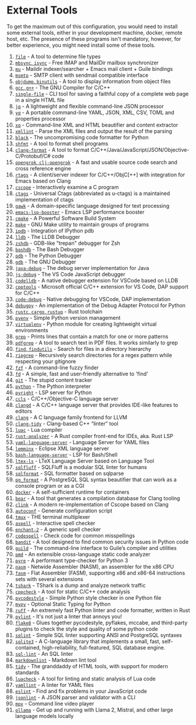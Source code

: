 # External Tools
To get the maximum out of this configuration, you would need to install some
external tools, either in your development machine, docker, remote host, etc.
The presence of these programs isn't mandatory, however, for better experience,
you might need install some of these tools.

1. [`file`](https://darwinsys.com/file) - A tool to determine file types
2. [`mbsync`, `isync`](https://isync.sourceforge.io) - Free IMAP and MailDir mailbox synchronizer
3. [`mu`](https://github.com/djcb/mu) - Maildir indexer/searcher + Emacs mail client + Guile bindings
4. [`msmtp`](https://github.com/marlam/msmtp) - SMTP client with sendmail compatible interface
5. [`objdump`, `binutils`](https://en.wikipedia.org/wiki/Objdump) - A tool to display information from object files
6. [`gcc`, `g++`](https://gcc.gnu.org) - The GNU Compiler for C/C++
7. [`single-file`](https://github.com/gildas-lormeau/single-file-cli) - CLI tool for saving a faithful copy of a complete web page in a single HTML file
8. [`jq`](https://github.com/jqlang/jq) - A lightweight and flexible command-line JSON processor
9. [`yq`](https://github.com/mikefarah/yq) - A portable command-line YAML, JSON, XML, CSV, TOML and properties processor
10. [`xq`](https://github.com/sibprogrammer/xq) - Command-line XML and HTML beautifier and content extractor
11. [`xmllint`](https://github.com/GNOME/libxml2) - Parse the XML files and output the result of the parsing
12. [`black`](https://github.com/psf/black) - The uncompromising code formatter for Python
13. [`shfmt`](https://github.com/mvdan/sh) - A tool to format shell programs
14. [`clang-format`](https://clang.llvm.org/docs/ClangFormat.html) - A tool to format C/C++/Java/JavaScript/JSON/Objective-C/Protobuf/C# code
15. [`opengrok`, `clj-opengrok`](https://github.com/youngker/clj-opengrok) - A fast and usable source code search and cross reference engine
16. [`rtags`](https://github.com/Andersbakken/rtags) - A client/server indexer for C/C++/ObjC[++] with integration for Emacs based on Clang
17. [`cscope`](https://cscope.sourceforge.net) - Interactively examine a C program
18. [`ctags`](https://github.com/universal-ctags/ctags) - Universal Ctags (abbreviated as u-ctags) is a maintained implementation of ctags
19. [`gawk`](https://www.gnu.org/software/gawk) - A domain-specific language designed for text processing
20. [`emacs-lsp-booster`](https://github.com/blahgeek/emacs-lsp-booster) - Emacs LSP performance booster
21. [`cmake`](https://github.com/Kitware/CMake) - A Powerful Software Build System
22. [`make`](https://www.gnu.org/software/make) - GNU Make utility to maintain groups of programs
23. [`ipdb`](https://github.com/gotcha/ipdb) - Integration of IPython pdb
24. [`lldb`](https://lldb.llvm.org) - The LLDB Debugger
25. [`zshdb`](https://github.com/rocky/zshdb) - GDB-like "trepan" debugger for Zsh
26. [`bashdb`](https://bashdb.sourceforge.net) - The Bash Debugger
27. [`pdb`](https://docs.python.org/3/library/pdb.html) - The Python Debugger
28. [`gdb`](https://www.sourceware.org/gdb) - The GNU Debugger
29. [`java-debug`](https://github.com/microsoft/java-debug) - The debug server implementation for Java
30. [`js-debug`](https://github.com/microsoft/vscode-js-debug) - The VS Code JavaScript debugger
31. [`codelldb`](https://github.com/vadimcn/codelldb) - A native debugger extension for VSCode based on LLDB
32. [`cpptools`](https://github.com/microsoft/vscode-cpptools) - Microsoft official C/C++ extension for VS Code, DAP support for C/C++
33. [`code-debug`](https://github.com/WebFreak001/code-debug) - Native debugging for VSCode, DAP implementation
34. [`debugpy`](https://github.com/microsoft/debugpy) - An implementation of the Debug Adapter Protocol for Python
35. [`rustc`, `cargo`, `rustup`](https://github.com/rust-lang/rust) - Rust toolchain
36. [`pyenv`](https://github.com/pyenv/pyenv) - Simple Python version management
37. [`virtualenv`](https://docs.python.org/3/library/venv.html) - Python module for creating lightweight virtual environments
38. [`grep`](https://www.gnu.org/software/grep/manual/grep.html) - Prints lines that contain a match for one or more patterns
39. [`pdfgrep`](https://gitlab.com/pdfgrep/pdfgrep) - A tool to search text in PDF files. It works similarly to grep
40. [`find`, `findutils`](https://www.gnu.org/software/findutils) - Search for files in a directory hierarchy
41. [`ripgrep`](https://github.com/BurntSushi/ripgrep) - Recursively search directories for a regex pattern while respecting your gitignore
42. [`fzf`](https://github.com/junegunn/fzf) - A command-line fuzzy finder
43. [`fd`](https://github.com/sharkdp/fd) - A simple, fast and user-friendly alternative to 'find'
44. [`git`](https://github.com/git/git) - The stupid content tracker
45. [`python`](https://python.org) - The Python interpreter
46. [`pyright`](https://github.com/microsoft/pyright) - LSP server for Python
47. [`ccls`](https://github.com/MaskRay/ccls) - C/C++/Objective-C language server
48. [`clangd`](https://clangd.llvm.org) - A C/C++ language server that provides IDE-like features to editors
49. [`clang`](https://clang.llvm.org) - A C language family frontend for LLVM
50. [`clang-tidy`](https://clang.llvm.org/extra/clang-tidy) - Clang-based C++ “linter” tool
51. [`luac`](https://www.lua.org) - Lua compiler
52. [`rust-analyzer`](https://github.com/rust-lang/rust-analyzer) - A Rust compiler front-end for IDEs, aka. Rust LSP
53. [`yaml-language-server`](https://github.com/redhat-developer/yaml-language-server) - Language Server for YAML files
54. [`lemminx`](https://github.com/eclipse/lemminx) - Eclipse XML language server
55. [`bash-language-server`](https://github.com/bash-lsp/bash-language-server) - LSP for Bash/Shell
56. [`ltex-ls`](https://github.com/valentjn/ltex-ls) - LTeX Language Server based on Language Tool
57. [`sqlfluff`](https://github.com/sqlfluff/sqlfluff) - SQLFluff is a modular SQL linter for humans
58. [`sqlformat`](https://github.com/andialbrecht/sqlparse) - SQL formatter based on sqlparse
59. [`pg_format`](https://github.com/darold/pgFormatter) - A PostgreSQL SQL syntax beautifier that can work as a console program or as a CGI
60. [`docker`](https://www.docker.com) - A self-sufficient runtime for containers
61. [`bear`](https://github.com/rizsotto/Bear) - A tool that generates a compilation database for Clang tooling
62. [`clink`](https://github.com/Smattr/clink) - A modern re-implementation of Cscope based on Clang
63. [`autoconf`](https://www.gnu.org/software/autoconf) - Generate configuration script
64. [`tmux`](https://github.com/tmux/tmux) - THE terminal multiplexer
65. [`aspell`](https://github.com/GNUAspell/aspell) - Interactive spell checker
66. [`enchant-2`](https://github.com/AbiWord/enchant) - A generic spell checker
67. [`codespell`](https://github.com/codespell-project/codespell) - Check code for common misspellings
68. [`bandit`](https://github.com/pycqa/bandit) - A tool designed to find common security issues in Python code
69. [`guild`](https://www.gnu.org/software/guile) - The command-line interface to Guile’s compiler and utilities
70. [`pmd`](https://github.com/pmd/pmd) - An extensible cross-language static code analyzer
71. [`pyre`](https://github.com/facebook/pyre-check) - A performant type-checker for Python 3
72. [`nasm`](https://github.com/netwide-assembler/nasm) - Netwide Assembler (NASM), an assembler for the x86 CPU
73. [`fasm`](https://flatassembler.net) - Flat Assembler (FASM), supporting x86 and x86-64 instructions sets with several extensions
74. [`tshark`](https://flatassembler.net) - TShark is a dump and analyze network traffic
75. [`cppcheck`](https://github.com/danmar/cppcheck) - A tool for static C/C++ code analysis
76. [`pycodestyle`](https://github.com/pycqa/pycodestyle) - Simple Python style checker in one Python file
77. [`mypy`](https://github.com/python/mypy) - Optional Static Typing for Python
78. [`ruff`](https://github.com/astral-sh/ruff) - An extremely fast Python linter and code formatter, written in Rust
79. [`pylint`](https://github.com/pylint-dev/pylint) - It's not just a linter that annoys you!
80. [`flake8`](https://github.com/pycqa/flake8) - Glues together pycodestyle, pyflakes, mccabe, and third-party plugins to check the style and quality of some python code
81. [`sqlint`](https://github.com/purcell/sqlint) - Simple SQL linter supporting ANSI and PostgreSQL syntaxes
82. [`sqlite3`](https://github.com/sqlite/sqlite) - A C-language library that implements a small, fast, self-contained, high-reliability, full-featured, SQL database engine.
83. [`sql-lint`](https://github.com/joereynolds/sql-lint) - An SQL linter
84. [`markdownlint`](https://github.com/markdownlint/markdownlint) - Markdown lint tool
85. [`tidy`](https://github.com/htacg/tidy-html5) - The granddaddy of HTML tools, with support for modern standards
86. [`luacheck`](https://github.com/mpeterv/luacheck) - A tool for linting and static analysis of Lua code
87. [`yamllint`](https://github.com/adrienverge/yamllint) - A linter for YAML files
88. [`eslint`](https://github.com/eslint/eslint) - Find and fix problems in your JavaScript code
89. [`jsonlint`](https://github.com/zaach/jsonlint) - A JSON parser and validator with a CLI
90. [`mpv`](https://github.com/mpv-player/mpv) - Command line video player
91. [`ollama`](https://github.com/ollama/ollama) - Get up and running with Llama 2, Mistral, and other large language models locally
